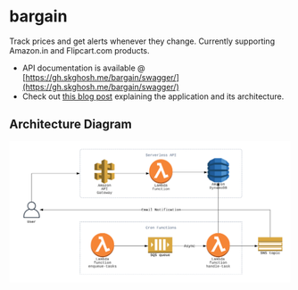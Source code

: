 # bargain
Track prices and get alerts whenever they change. Currently supporting Amazon.in and Flipcart.com products.

- API documentation is available @ [https://gh.skghosh.me/bargain/swagger/](https://gh.skghosh.me/bargain/swagger/)
- Check out [this blog post](https://sumit-ghosh.com/articles/serverless-price-tracker-alert-aws) explaining the application and its architecture.

## Architecture Diagram

![architecture diagram](architecture-diagram.png?raw=true)
